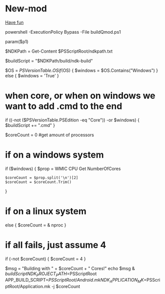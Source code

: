 # New-mod
[Have fun](./buildQmod.ps1)
  
  powershell -ExecutionPolicy Bypass -File buildQmod.ps1
  
param($p1)

$NDKPath = Get-Content $PSScriptRoot/ndkpath.txt

$buildScript = "$NDKPath/build/ndk-build"

$OS = $PSVersionTable.OS
if ($OS)
{
    $windows = $OS.Contains("Windows")
}
else
{
    $windows = 'True'
}

# when core, or when on windows we want to add .cmd to the end
if ((-not ($PSVersionTable.PSEdition -eq "Core")) -or $windows) {
    $buildScript += ".cmd"
}

$coreCount = 0
#get amount of processors
# if on a windows system
if ($windows)
{
    $prop = WMIC CPU Get NumberOfCores 
    
    $coreCount = $prop.split('\n')[2]
    $coreCount = $coreCount.Trim()
}
# if on a linux system
else
{
    $coreCount = & nproc
}

# if all fails, just assume 4
if (-not $coreCount)
{
    $coreCount = 4
}

$msg = "Building with " + $coreCount + " Cores!"
echo $msg
& $buildScript NDK_PROJECT_PATH=$PSScriptRoot APP_BUILD_SCRIPT=$PSScriptRoot/Android.mk NDK_APPLICATION_MK=$PSScriptRoot/Application.mk -j $coreCount
